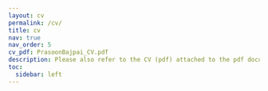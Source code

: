 ```yaml
---
layout: cv
permalink: /cv/
title: cv
nav: true
nav_order: 5
cv_pdf: PrasoonBajpai_CV.pdf
description: Please also refer to the CV (pdf) attached to the pdf document iconography on the right.
toc:
  sidebar: left
---
```

